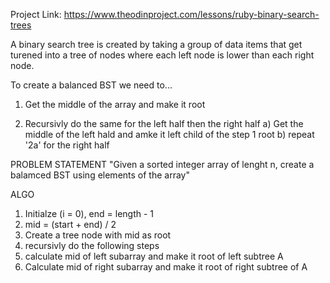 Project Link: https://www.theodinproject.com/lessons/ruby-binary-search-trees

A binary search tree is created by taking a group of data items that get turened into a tree of nodes where each left node is lower than each right node.

To create a balanced BST we need to...

1. Get the middle of the array and make it root

2. Recursivly do the same for the left half then the right half
   a) Get the middle of the left hald and amke it left child of the step 1 root
   b) repeat '2a' for the right half

PROBLEM STATEMENT
"Given a sorted integer array of lenght n, create a balamced BST using elements of the array"

ALGO

1. Initialze (i = 0), end = length - 1
2. mid = (start + end) / 2
3. Create a tree node with mid as root
4. recursivly do the following steps
5. calculate mid of left subarray and make it root of left subtree A
6. Calculate mid of right subarray and make it root of right subtree of A
